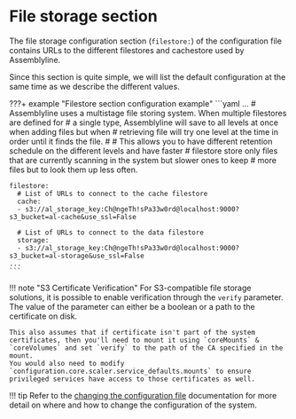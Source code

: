 # File storage section

The file storage configuration section (`filestore:`) of the configuration file contains URLs to the different filestores and cachestore used by Assemblyline.

Since this section is quite simple, we will list the default configuration at the same time as we describe the different values.

???+ example "Filestore section configuration example"
    ```yaml
    ...
    # Assemblyline uses a multistage file storing system. When multiple filestores are defined for
    # a single type, Assemblyline will save to all levels at once when adding files but when
    # retrieving file will try one level at the time in order until it finds the file.
    #
    # This allows you to have different retention schedule on the different levels and have faster
    # filestore store only files that are currently scanning in the system but slower ones to keep
    # more files but to look them up less often.

    filestore:
      # List of URLs to connect to the cache filestore
      cache:
      - s3://al_storage_key:Ch@ngeTh!sPa33w0rd@localhost:9000?s3_bucket=al-cache&use_ssl=False

      # List of URLs to connect to the data filestore
      storage:
      - s3://al_storage_key:Ch@ngeTh!sPa33w0rd@localhost:9000?s3_bucket=al-storage&use_ssl=False
    ...
    ```

!!! note "S3 Certificate Verification"
    For S3-compatible file storage solutions, it is possible to enable verification through the `verify` parameter. The value of the parameter can either be a boolean or a path to the certificate on disk.

    This also assumes that if certificate isn't part of the system certificates, then you'll need to mount it using `coreMounts` & `coreVolumes` and set `verify` to the path of the CA specified in the mount.
    You would also need to modify `configuration.core.scaler.service_defaults.mounts` to ensure privileged services have access to those certificates as well.

!!! tip
    Refer to the [changing the configuration file](../config_file/#changing-the-configuration-file) documentation for more detail on where and how to change the configuration of the system.
